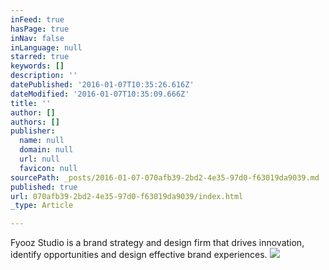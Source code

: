 ```yaml
---
inFeed: true
hasPage: true
inNav: false
inLanguage: null
starred: true
keywords: []
description: ''
datePublished: '2016-01-07T10:35:26.616Z'
dateModified: '2016-01-07T10:35:09.666Z'
title: ''
author: []
authors: []
publisher:
  name: null
  domain: null
  url: null
  favicon: null
sourcePath: _posts/2016-01-07-070afb39-2bd2-4e35-97d0-f63019da9039.md
published: true
url: 070afb39-2bd2-4e35-97d0-f63019da9039/index.html
_type: Article

---
```

Fyooz Studio is a brand strategy and design firm that drives innovation, identify opportunities and design effective brand experiences.
![](https://the-grid-user-content.s3-us-west-2.amazonaws.com/7cd28982-fe5e-40b0-b5b5-8cdff3b830bc.png)